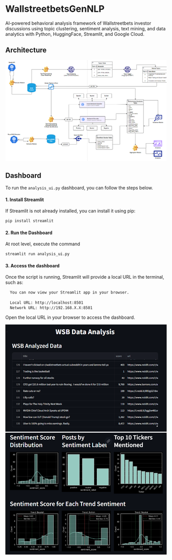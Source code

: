 # WallstreetbetsGenNLP

AI-powered behavioral analysis framework of Wallstreetbets investor discussions using topic clustering, sentiment analysis, text mining, 
and data analytics with Python, HuggingFace, Streamlit, and Google Cloud.

## Architecture

![](img/architecture.png)

## Dashboard 

To run the `analysis_ui.py` dashboard, you can follow the steps below.

#### 1. Install Streamlit

If Streamlit is not already installed, you can install it using pip:

```sh
pip install streamlit
```

#### 2.  Run the Dashboard

At root level, execute the command 

```sh
streamlit run analysis_ui.py
```

#### 3. Access the dashboard 

Once the script is running, Streamlit will provide a local URL in the terminal, such as:

```
  You can now view your Streamlit app in your browser.

  Local URL: http://localhost:8501
  Network URL: http://192.168.X.X:8501
```

Open the local URL in your browser to access the dashboard.

![](img/dashboard1.png)
![](img/dashboard2.png)
